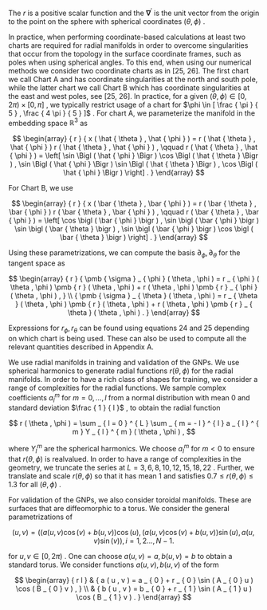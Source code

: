 The $r$ is a positive scalar function and the $\mathbf { \nabla } ^ { \prime }$ is the unit vector from the origin to the point on the sphere with spherical coordinates $( \theta , \phi )$ .

In practice, when performing coordinate-based calculations at least two charts are required for radial manifolds in order to overcome singularities that occur from the topology in the surface coordinate frames, such as poles when using spherical angles. To this end, when using our numerical methods we consider two coordinate charts as in [25, 26]. The first chart we call Chart A and has coordinate singularities at the north and south pole, while the latter chart we call Chart B which has coordinate singularities at the east and west poles, see [25, 26]. In practice, for a given $( \theta , \phi ) \in [ 0 , 2 \pi ) \times [ 0 , \pi ]$ , we typically restrict usage of a chart for $\phi \in [ \frac { \pi } { 5 } , \frac { 4 \pi } { 5 } ]$ . For chart A, we parameterize the manifold in the embedding space $\mathbb { R } ^ { 3 }$ as

$$
\begin{array} { r } { x ( \hat { \theta } , \hat { \phi } ) = r ( \hat { \theta } , \hat { \phi } ) r ( \hat { \theta } , \hat { \phi } ) , \qquad r ( \hat { \theta } , \hat { \phi } ) = \left[ \sin \Bigl ( \hat { \phi } \Bigr ) \cos \Bigl ( \hat { \theta } \Bigr ) , \sin \Bigl ( \hat { \phi } \Bigr ) \sin \Bigl ( \hat { \theta } \Bigr ) , \cos \Bigl ( \hat { \phi } \Bigr ) \right] . } \end{array}
$$

For Chart B, we use

$$
\begin{array} { r } { x ( \bar { \theta } , \bar { \phi } ) = r ( \bar { \theta } , \bar { \phi } ) r ( \bar { \theta } , \bar { \phi } ) , \qquad r ( \bar { \theta } , \bar { \phi } ) = \left[ \cos \bigl ( \bar { \phi } \bigr ) , \sin \bigl ( \bar { \phi } \bigr ) \sin \bigl ( \bar { \theta } \bigr ) , \sin \bigl ( \bar { \phi } \bigr ) \cos \bigl ( \bar { \theta } \bigr ) \right] . } \end{array}
$$

Using these parametrizations, we can compute the basis $\partial _ { \phi } , \partial _ { \theta }$ for the tangent space as

$$
\begin{array} { r } { \pmb { \sigma } _ { \phi } ( \theta , \phi ) = r _ { \phi } ( \theta , \phi ) \pmb { r } ( \theta , \phi ) + r ( \theta , \phi ) \pmb { r } _ { \phi } ( \theta , \phi ) , } \\ { \pmb { \sigma } _ { \theta } ( \theta , \phi ) = r _ { \theta } ( \theta , \phi ) \pmb { r } ( \theta , \phi ) + r ( \theta , \phi ) \pmb { r } _ { \theta } ( \theta , \phi ) . } \end{array}
$$

Expressions for $r _ { \phi } , r _ { \theta }$ can be found using equations 24 and 25 depending on which chart is being used. These can also be used to compute all the relevant quantities described in Appendix A.

We use radial manifolds in training and validation of the GNPs. We use spherical harmonics to generate radial functions $r ( \theta , \phi )$ for the radial manifolds. In order to have a rich class of shapes for training, we consider a range of complexities for the radial functions. We sample complex coefficients $a _ { l } ^ { m }$ for $m = 0 , \ldots , l$ from a normal distribution with mean 0 and standard deviation $\frac { 1 } { l }$ , to obtain the radial function

$$
r ( \theta , \phi ) = \sum _ { l = 0 } ^ { L } \sum _ { m = - l } ^ { l } a _ { l } ^ { m } Y _ { l } ^ { m } ( \theta , \phi ) ,
$$

where $Y _ { l } ^ { m }$ are the spherical harmonics. We choose $a _ { l } ^ { m }$ for $m < 0$ to ensure that $r ( \theta , \phi )$ is realvalued. In order to have a range of complexities in the geometry, we truncate the series at $L = 3 , 6 , 8 , 1 0 , 1 2 , 1 5 , 1 8 , 2 2$ . Further, we translate and scale $r ( \theta , \phi )$ so that it has mean 1 and satisfies $0 . 7 \leq r ( \theta , \phi ) \leq 1 . 3$ for all $( \theta , \phi )$ .

For validation of the GNPs, we also consider toroidal manifolds. These are surfaces that are diffeomorphic to a torus. We consider the general parametrizations of

$$
( u , v ) = ( ( a ( u , v ) \cos ( v ) + b ( u , v ) ) \cos ( u ) , ( a ( u , v ) \cos ( v ) + b ( u , v ) ) \sin ( u ) , a ( u , v ) \sin ( v ) ) , i = 1 , 2 . . . , N - 1 .
$$

for $u , v \in [ 0 , 2 \pi )$ . One can choose $a ( u , v ) = a , b ( u , v ) = b$ to obtain a standard torus. We consider functions $a ( u , v ) , b ( u , v )$ of the form

$$
\begin{array} { r l } & { a ( u , v ) = a _ { 0 } + r _ { 0 } \sin ( A _ { 0 } u ) \cos ( B _ { 0 } v ) , } \\ & { b ( u , v ) = b _ { 0 } + r _ { 1 } \sin ( A _ { 1 } u ) \cos ( B _ { 1 } v ) . } \end{array}
$$